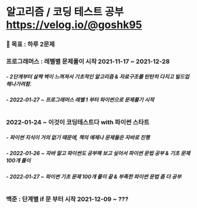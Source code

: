 # 알고리즘 / 코딩 테스트 공부 https://velog.io/@goshk95
 ### 🌈 목표 : 하루 2문제
### 프로그래머스 : 레벨별 문제풀이 시작 2021-11-17 ~ 2021-12-28
##### - 2단계부터 살짝 벽이 느껴져서 기초적인 알고리즘 & 자료구조를 탄탄히 다지고 빌드업 해나가려함.
##### - 2022-01-27 ~ 프로그래머스 레벨 1 부터 파이썬으로 문제풀기 시작
#
### 2022-01-24 ~ 이것이 코딩테스트다 with 파이썬 스타트 
##### - 파이썬 지식이 거의 없기 때문에, 책의 예제나 문제들은 자바로 진행
##### - 2022-01-26 ~ 자바 말고 파이썬도 공부해 보고 싶어서 파이썬 문법 공부 & 기초 문제 100개 풀이
##### - 2022-01-27 ~ 파이썬 기초 문제 100개 풀이 끝 & 부족한 파이썬 문법 좀 더 공부
#
### 백준 : 단계별 if 문 부터 시작 2021-12-09 ~ ???
